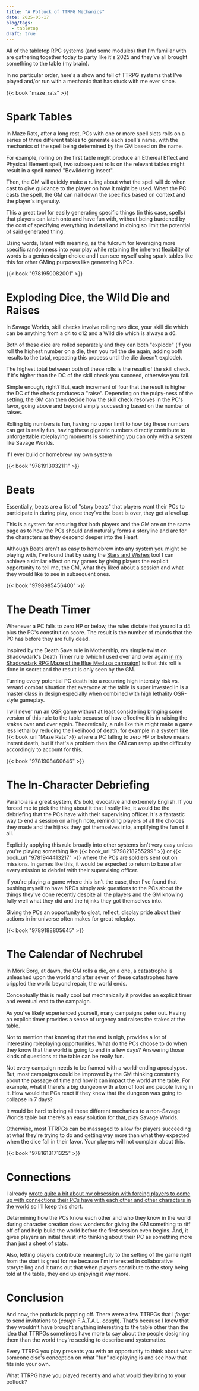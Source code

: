 ```yaml
---
title: "A Potluck of TTRPG Mechanics"
date: 2025-05-17
blog/tags:
  - tabletop
draft: true
---
```

All of the tabletop RPG systems (and some modules) that I'm familiar with are gathering together today to party like it's 2025 and they've all brought something to the table (my brain).

In no particular order, here's a show and tell of TTRPG systems that I've played and/or run with a mechanic that has stuck with me ever since.

{{< book "maze_rats" >}}

# Spark Tables

In Maze Rats, after a long rest, PCs with one or more spell slots rolls on a series of three different tables to generate each spell's name, with the mechanics of the spell being determined by the GM based on the name.

For example, rolling on the first table might produce an Ethereal Effect and Physical Element spell, two subsequent rolls on the relevant tables might result in a spell named "Bewildering Insect".

Then, the GM will quickly make a ruling about what the spell will do when cast to give guidance to the player on how it might be used. When the PC casts the spell, the GM can nail down the specifics based on context and the player's ingenuity.

This a great tool for easily generating specific things (in this case, spells) that players can latch onto and have fun with, without being burdened by the cost of specifying everything in detail and in doing so limit the potential of said generated thing.

Using words, latent with meaning, as the fulcrum for leveraging more specific randomness into your play while retaining the inherent flexibility of words is a genius design choice and I can see myself using spark tables like this for other GMing purposes like generating NPCs.

{{< book "9781950082001" >}}

# Exploding Dice, the Wild Die and Raises

In Savage Worlds, skill checks involve rolling two dice, your skill die which can be anything from a d4 to d12 and a Wild die which is always a d6.

Both of these dice are rolled separately and they can both "explode" (if you roll the highest number on a die, then you roll the die again, adding both results to the total, repeating this process until the die doesn't explode).

The highest total between both of these rolls is the result of the skill check. If it's higher than the DC of the skill check you succeed, otherwise you fail.

Simple enough, right? But, each increment of four that the result is higher the DC of the check produces a "raise". Depending on the pulpy-ness of the setting, the GM can then decide how the skill check resolves in the PC's favor, going above and beyond simply succeeding based on the number of raises.

Rolling big numbers is fun, having no upper limit to how big these numbers can get is really fun, having these gigantic numbers directly contribute to unforgettable roleplaying moments is something you can only with a system like Savage Worlds.  

If I ever build or homebrew my own system

{{< book "9781913032111" >}}

# Beats

Essentially, beats are a list of "story beats" that players want their PCs to participate in during play, once they've the beat is over, they get a level up.

This is a system for ensuring that both players and the GM are on the same page as to how the PCs should and naturally forms a storyline and arc for the characters as they descend deeper into the Heart.

Although Beats aren't as easy to homebrew into any system you might be playing with, I've found that by using the [Stars and Wishes](https://www.gauntlet-rpg.com/blog/stars-and-wishes) tool I can achieve a similar effect on my games by giving players the explicit opportunity to tell me, the GM, what they liked about a session and what they would like to see in subsequent ones.

{{< book "9798985456400" >}}

# The Death Timer

Whenever a PC falls to zero HP or below, the rules dictate that you roll a d4 plus the PC's constitution score. The result is the number of rounds that the PC has before they are fully dead.

Inspired by the Death Save rule in Mothership, my simple twist on Shadowdark's Death Timer rule (which I used over and over again [in my Shadowdark RPG Maze of the Blue Medusa campaign](/blog/2025-01-23/#running-a-high-lethality-survival-horror-like-campaign)) is that this roll is done in secret and the result is only seen by the GM.

Turning every potential PC death into a recurring high intensity risk vs. reward combat situation that everyone at the table is super invested in is a master class in design especially when combined with high lethality OSR-style gameplay.

I will never run an OSR game without at least considering bringing some version of this rule to the table because of how effective it is in raising the stakes over and over again. Theoretically, a rule like this might make a game less lethal by reducing the likelihood of death, for example in a system like {{< book_url "Maze Rats">}} where a PC falling to zero HP or below means instant death, but if that's a problem then the GM can ramp up the difficulty accordingly to account for this.

{{< book "9781908460646" >}}

# The In-Character Debriefing

Paranoia is a great system, it's bold, evocative and extremely English. If you forced me to pick the thing about it that I really like, it would be the debriefing that the PCs have with their supervising officer. It's a fantastic way to end a session on a high note, reminding players of all the choices they made and the hijinks they got themselves into, amplifying the fun of it all.

Explicitly applying this rule broadly into other systems isn't very easy unless you're playing something like {{< book_url "9798218255299" >}} or {{< book_url "9781944413217" >}} where the PCs are soldiers sent out on missions. In games like this, it would be expected to return to base after every mission to debrief with their supervising officer.

If you're playing a game where this isn't the case, then I've found that pushing myself to have NPCs simply ask questions to the PCs about the things they've done recently despite all the players and the GM knowing fully well what they did and the hijinks they got themselves into.

Giving the PCs an opportunity to gloat, reflect, display pride about their actions in in-universe often makes for great roleplay.

{{< book "9789188805645" >}}

# The Calendar of Nechrubel

In Mörk Borg, at dawn, the GM rolls a die, on a one, a catastrophe is unleashed upon the world and after seven of these catastrophes have crippled the world beyond repair, the world ends.

Conceptually this is really cool but mechanically it provides an explicit timer and eventual end to the campaign.

As you've likely experienced yourself, many campaigns peter out. Having an explicit timer provides a sense of urgency and raises the stakes at the table.

Not to mention that knowing that the end is nigh, provides a lot of interesting roleplaying opportunities. What do the PCs choose to do when they know that the world is going to end in a few days? Answering those kinds of questions at the table can be really fun.

Not every campaign needs to be framed with a world-ending apocalypse. But, most campaigns could be improved by the GM thinking constantly about the passage of time and how it can impact the world at the table. For example, what if there's a big dungeon with a ton of loot and people living in it. How would the PCs react if they knew that the dungeon was going to collapse in 7 days?

It would be hard to bring all these different mechanics to a non-Savage Worlds table but there's an easy solution for that, play Savage Worlds.

Otherwise, most TTRPGs can be massaged to allow for players succeeding at what they're trying to do and getting way more than what they expected when the dice fall in their favor. Your players will not complain about this.

{{< book "9781613171325" >}}

# Connections

I already [wrote quite a bit about my obsession with forcing players to come up with connections their PCs have with each other and other characters in the world](/blog/2024-11-18/#force-players-to-think-about-relationships-between-their-own-characters-and-the-setting-during-character-creation) so I'll keep this short.

Determining how the PCs know each other and who they know in the world during character creation does wonders for giving the GM something to riff off of and help build the world before the first session even begins. And, it gives players an initial thrust into thinking about their PC as something more than just a sheet of stats.

Also, letting players contribute meaningfully to the setting of the game right from the start is great for me because I'm interested in collaborative storytelling and it turns out that when players contribute to the story being told at the table, they end up enjoying it way more.

# Conclusion

And now, the potluck is popping off. There were a few TTRPGs that I *forgot* to send invitations to (*cough* F.A.T.A.L. *cough*). That's because I knew that they wouldn't have brought anything interesting to the table other than the idea that TTRPGs sometimes have more to say about the people designing them than the world they're seeking to describe and systematize.

Every TTRPG you play presents you with an opportunity to think about what someone else's conception on what "fun" roleplaying is and see how that fits into your own.

What TTRPG have you played recently and what would they bring to your potluck?